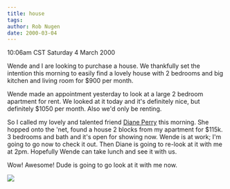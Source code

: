```yaml
---
title: house
tags: 
author: Rob Nugen
date: 2000-03-04
---
```


<title></title>
<p class=date>10:06am CST Saturday 4 March 2000</p>

<p>Wende and I are looking to purchase a house.  We thankfully set the
intention this morning to easily find a lovely house with 2 bedrooms
and big kitchen and living room for $900 per month.

<p>Wende made an appointment yesterday to look at a large 2 bedroom
apartment for rent.  We looked at it today and it's definitely nice,
but definitely $1050 per month.  Also we'd only be renting.

<p>So I called my lovely and talented friend <a
href="http://www.dianeperry.com/">Diane Perry</a> this morning.  She
hopped onto the 'net, found a house 2 blocks from my apartment for
$115k.  3 bedrooms and bath and it's open for showing now.  Wende is
at work; I'm going to go now to check it out.  Then Diane is going to
re-look at it with me at 2pm.  Hopefully Wende can take lunch and see
it with us.

<p>Wow!  Awesome!  Dude is going to go look at it with me now.

<p><img src='/images/rob/wL-ROB.gif'>

